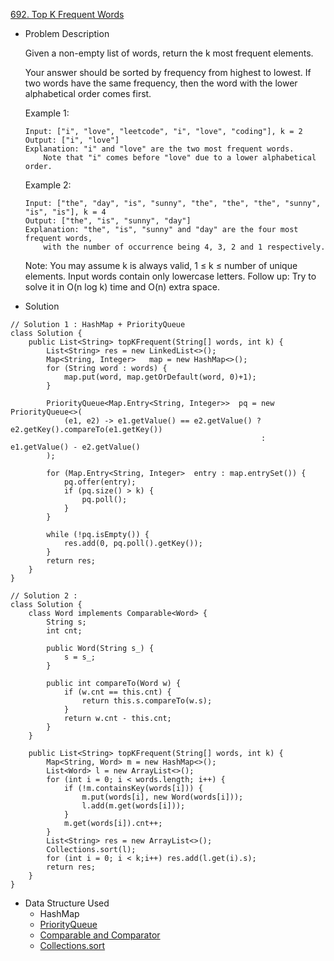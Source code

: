 [692. Top K Frequent Words](https://leetcode.com/problems/top-k-frequent-words/description/)
- Problem Description

  Given a non-empty list of words, return the k most frequent elements.

  Your answer should be sorted by frequency from highest to lowest. If two words have the same frequency, then the word with the lower alphabetical order comes first.

  Example 1:
  ```
  Input: ["i", "love", "leetcode", "i", "love", "coding"], k = 2
  Output: ["i", "love"]
  Explanation: "i" and "love" are the two most frequent words.
      Note that "i" comes before "love" due to a lower alphabetical order.
  ```    
  Example 2:
  ```
  Input: ["the", "day", "is", "sunny", "the", "the", "the", "sunny", "is", "is"], k = 4
  Output: ["the", "is", "sunny", "day"]
  Explanation: "the", "is", "sunny" and "day" are the four most frequent words,
      with the number of occurrence being 4, 3, 2 and 1 respectively.
  ```    
  Note:
  You may assume k is always valid, 1 ≤ k ≤ number of unique elements.
  Input words contain only lowercase letters.
  Follow up:
  Try to solve it in O(n log k) time and O(n) extra space.

- Solution
```
// Solution 1 : HashMap + PriorityQueue
class Solution { 
    public List<String> topKFrequent(String[] words, int k) {  
        List<String> res = new LinkedList<>();
        Map<String, Integer>   map = new HashMap<>();
        for (String word : words) {
            map.put(word, map.getOrDefault(word, 0)+1);
        }
        
        PriorityQueue<Map.Entry<String, Integer>>  pq = new PriorityQueue<>(
            (e1, e2) -> e1.getValue() == e2.getValue() ? e2.getKey().compareTo(e1.getKey()) 
                                                        : e1.getValue() - e2.getValue()
        );
        
        for (Map.Entry<String, Integer>  entry : map.entrySet()) {
            pq.offer(entry);
            if (pq.size() > k) {
                pq.poll();
            }
        }
        
        while (!pq.isEmpty()) {
            res.add(0, pq.poll().getKey());
        }
        return res;
    }
}

// Solution 2 : 
class Solution {    
    class Word implements Comparable<Word> {
        String s;
        int cnt;
        
        public Word(String s_) {
            s = s_;
        }
        
        public int compareTo(Word w) {
            if (w.cnt == this.cnt) {
                return this.s.compareTo(w.s);
            }
            return w.cnt - this.cnt;
        }
    }
    
    public List<String> topKFrequent(String[] words, int k) {
        Map<String, Word> m = new HashMap<>();
        List<Word> l = new ArrayList<>();
        for (int i = 0; i < words.length; i++) {
            if (!m.containsKey(words[i])) {
                m.put(words[i], new Word(words[i]));
                l.add(m.get(words[i]));
            }
            m.get(words[i]).cnt++;
        }
        List<String> res = new ArrayList<>();
        Collections.sort(l);
        for (int i = 0; i < k;i++) res.add(l.get(i).s);
        return res;
    }
}
```

- Data Structure Used
  - HashMap
  - [PriorityQueue](https://www.tutorialspoint.com/java/util/java_util_priorityqueue.htm)
  - [Comparable and Comparator](https://www.journaldev.com/780/comparable-and-comparator-in-java-example)
  - [Collections.sort](http://www.geeksforgeeks.org/collections-sort-java-examples/)
